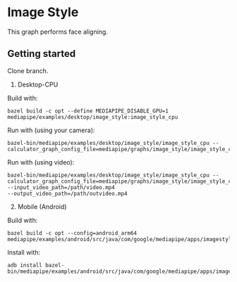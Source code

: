 # Image Style

This graph performs face aligning.

## Getting started

Clone branch.

1. Desktop-CPU

Build with:
```
bazel build -c opt --define MEDIAPIPE_DISABLE_GPU=1 mediapipe/examples/desktop/image_style:image_style_cpu
```
Run with (using your camera):
```
bazel-bin/mediapipe/examples/desktop/image_style/image_style_cpu --calculator_graph_config_file=mediapipe/graphs/image_style/image_style_cpu.pbtxt
```
Run with (using video):
```
bazel-bin/mediapipe/examples/desktop/image_style/image_style_cpu --calculator_graph_config_file=mediapipe/graphs/image_style/image_style_cpu.pbtxt
--input_video_path=/path/video.mp4 
--output_video_path=/path/outvideo.mp4
```

2. Mobile (Android)

Build with:
```
bazel build -c opt --config=android_arm64 mediapipe/examples/android/src/java/com/google/mediapipe/apps/imagestylegpu:imagestylegpu
```
Install with:
```
adb install bazel-bin/mediapipe/examples/android/src/java/com/google/mediapipe/apps/imagestylegpu/imagestylegpu.apk
```

